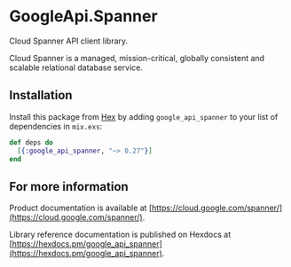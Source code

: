 # GoogleApi.Spanner

Cloud Spanner API client library.

Cloud Spanner is a managed, mission-critical, globally consistent and scalable relational database service.

## Installation

Install this package from [Hex](https://hex.pm) by adding
`google_api_spanner` to your list of dependencies in `mix.exs`:

```elixir
def deps do
  [{:google_api_spanner, "~> 0.27"}]
end
```

## For more information

Product documentation is available at [https://cloud.google.com/spanner/](https://cloud.google.com/spanner/).

Library reference documentation is published on Hexdocs at
[https://hexdocs.pm/google_api_spanner](https://hexdocs.pm/google_api_spanner).
